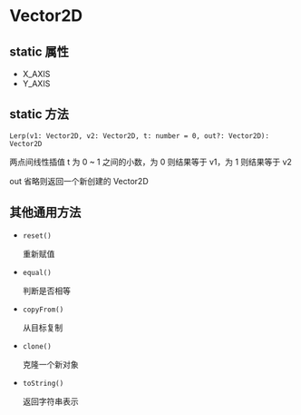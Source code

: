 # Vector2D

## static 属性

- X_AXIS
- Y_AXIS

## static 方法

 `Lerp(v1: Vector2D, v2: Vector2D, t: number = 0, out?: Vector2D): Vector2D`

两点间线性插值 t 为 0 ~ 1 之间的小数，为 0 则结果等于 v1，为 1 则结果等于 v2

out 省略则返回一个新创建的 Vector2D


## 其他通用方法

- `reset()`

  重新赋值

- `equal()`

  判断是否相等

- `copyFrom()`

  从目标复制

- `clone()`

  克隆一个新对象

- `toString()`

  返回字符串表示
